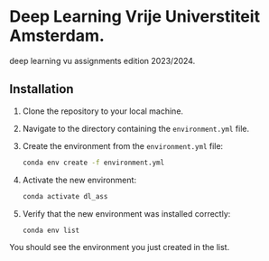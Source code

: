 # Deep Learning Vrije Universtiteit Amsterdam.
deep learning vu assignments edition 2023/2024.

## Installation
1. Clone the repository to your local machine.

2. Navigate to the directory containing the `environment.yml` file.

3. Create the environment from the `environment.yml` file:
    ```bash
    conda env create -f environment.yml
    ```

4. Activate the new environment:
    ```bash
    conda activate dl_ass
    ```

5. Verify that the new environment was installed correctly:
    ```bash
    conda env list
    ```
You should see the environment you just created in the list.


